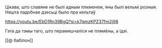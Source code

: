 Цікава, што славяне не былі адным плкменем, яны былі вельмі розныя. Нешта падобнае дзесьці было пра кельтаў

https://youtu.be/EbD1Rn39BgQ?si=k7qmzKPZ37fm2j98

Гэта да тэмы таго, што перамяшчаліся не плямёны, а ідэі.

[[@ бабілон]]
